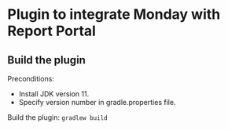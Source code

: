 # Plugin to integrate Monday with Report Portal

## Build the plugin

Preconditions:
- Install JDK version 11.
- Specify version number in gradle.properties file.

Build the plugin: `gradlew build`
